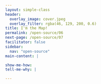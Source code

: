 ```yaml
---
layout: simple-class
header:
  overlay_image: cover.jpeg
  overlay_filter: rgba(46, 129, 200, 0.6)
title: I'm the Map!
permalink: /open-source/06
next-page: /open-source/07
facilitator: false
sidebar:
  nav: "open-source"
main-content: |

show-me-how:
tell-me-why: |

---
```

